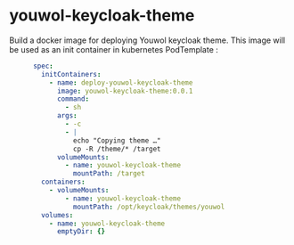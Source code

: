# youwol-keycloak-theme

Build a docker image for deploying Youwol keycloak theme. This image will be used as an init container in kubernetes PodTemplate :
```yaml
      spec:
        initContainers:
          - name: deploy-youwol-keycloak-theme
            image: youwol-keycloak-theme:0.0.1
            command:
              - sh
            args:
              - -c
              - |
                echo "Copying theme …"
                cp -R /theme/* /target
            volumeMounts:
              - name: youwol-keycloak-theme
                mountPath: /target
        containers:
          - volumeMounts:
              - name: youwol-keycloak-theme
                mountPath: /opt/keycloak/themes/youwol
        volumes:
          - name: youwol-keycloak-theme
            emptyDir: {}
```
